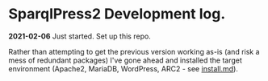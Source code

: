 # SparqlPress2 Development log.

**2021-02-06** Just started. Set up this repo.

Rather than attempting to get the previous version working as-is (and risk a mess of redundant packages) I've gone ahead and installed the target environment (Apache2, MariaDB, WordPress, ARC2 - see [install.md](install.md)).   
